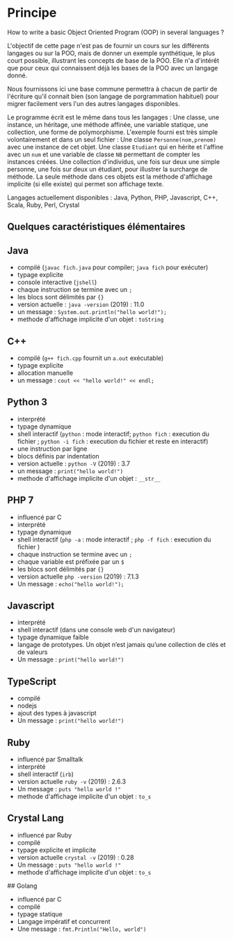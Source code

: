 # Principe

How to write a basic Object Oriented Program (OOP) in several languages ?

L'objectif de cette page n'est pas de fournir un cours sur les différents langages ou sur la POO, mais de donner un exemple synthétique, le plus court possible, illustrant les concepts de base de la POO. Elle n'a d'intérêt que pour ceux qui connaissent déjà les bases de la POO avec un langage donné.

Nous fournissons ici une base commune permettra à chacun de partir de l'écriture qu'il connait bien (son langage de porgrammation habituel) pour migrer facilement vers l'un des autres langages disponibles.

Le programme écrit est le même dans tous les langages : Une classe, une instance, un héritage, une méthode affinée, une variable statique, une collection, une forme de polymorphisme. L'exemple fourni est très simple volontairement et dans un seul fichier : Une classe `Personne(nom,prenom)` avec une instance de cet objet. Une classe `Etudiant` qui en hérite et l'affine avec un `num` et une variable de classe `NB` permettant de compter les instances créées. Une collection d'individus, une fois sur deux une simple personne, une fois sur deux un étudiant, pour illustrer la surcharge de méthode. La seule méthode dans ces objets est la méthode d'affichage implicite (si elle existe) qui permet son affichage texte.

Langages actuellement disponibles : Java, Python, PHP, Javascript, C++, Scala, Ruby, Perl, Crystal

## Quelques caractéristiques élémentaires

## Java

- compilé (`javac fich.java` pour compiler; `java fich` pour exécuter)
- typage explicite
- console interactive (`jshell`)
- chaque instruction se termine avec un `;`
- les blocs sont délimités par `{}`
- version actuelle : `java -version` (2019) : 11.0
- un message : `System.out.println("hello world!");`
- methode d'affichage implicite d'un objet : `toString`

## C++

- compilé (`g++ fich.cpp` fournit un `a.out` exécutable)
- typage explicite
- allocation manuelle
- un message : `cout << "hello world!" << endl;`

## Python 3

- interprété
- typage dynamique
- shell interactif (`python` : mode interactif; `python fich` : execution du fichier ; `python -i fich` : execution du fichier et reste en interactif)
- une instruction par ligne
- blocs définis par indentation
- version actuelle : `python -V` (2019) : 3.7
- un message : `print("hello world!")`
- methode d'affichage implicite d'un objet : `__str__`

## PHP 7

- influencé par C
- interprété
- typage dynamique
- shell interactif (`php -a` : mode interactif ; `php -f fich` : execution du fichier )
- chaque instruction se termine avec un `;`
- chaque variable est préfixée par un `$`
- les blocs sont délimités par `{}`
- version actuelle `php -version` (2019) : 7.1.3
- Un message : `echo("hello world!");`

## Javascript

- interprété
- shell interactif (dans une console web d'un navigateur)
- typage dynamique faible
- langage de prototypes. Un objet n’est jamais qu’une collection de clés et de valeurs
- Un message : `print("hello world!")`

## TypeScript

- compilé
- nodejs
- ajout des types à javascript
- Un message : `print("hello world!")`

## Ruby

- influencé par Smalltalk
- interprété
- shell interactif (`irb`)
- version actuelle `ruby -v` (2019) : 2.6.3
- Un message : `puts "hello world !"`
- methode d'affichage implicite d'un objet : `to_s`

## Crystal Lang

- influencé par Ruby
- compilé
- typage explicite et implicite
- version actuelle `crystal -v` (2019) : 0.28
- Un message : `puts "hello world !"`
- methode d'affichage implicite d'un objet : `to_s`

## Golang

- influencé par C
- compilé
- typage statique
- Langage impératif et concurrent
- Une message : `fmt.Println("Hello, world")`
